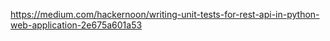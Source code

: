 https://medium.com/hackernoon/writing-unit-tests-for-rest-api-in-python-web-application-2e675a601a53 